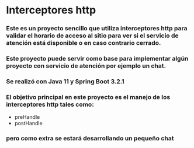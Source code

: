 # Interceptores http

### Este es un proyecto sencillo que utiliza interceptores http para validar el horario de acceso al sitio para ver si el servicio de atención está disponible o en caso contrario cerrado.

### Este proyecto puede servir como base para implementar algún proyecto con servicio de atención por ejemplo un chat.

### Se realizó con Java 11 y Spring Boot 3.2.1

### El objetivo principal en este proyecto es el manejo de los interceptores http tales como:
- preHandle
- postHandle
### pero como extra se estará desarrollando un pequeño chat
